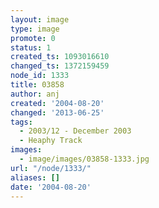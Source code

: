 ```yaml
---
layout: image
type: image
promote: 0
status: 1
created_ts: 1093016610
changed_ts: 1372159459
node_id: 1333
title: 03858
author: anj
created: '2004-08-20'
changed: '2013-06-25'
tags:
  - 2003/12 - December 2003
  - Heaphy Track
images:
  - image/images/03858-1333.jpg
url: "/node/1333/"
aliases: []
date: '2004-08-20'
---
```


